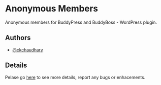 # Anonymous Members
Anonymous members for BuddyPress and BuddyBoss - WordPress plugin.

## Authors

- [@ckchaudhary](https://www.recycleb.in/u/chandan)

## Details 

Pelase go [here](https://blogs.recycleb.in/2024/07/buddypress-buyddyboss-anonymous-members/) to see more details, report any bugs or enhacements.